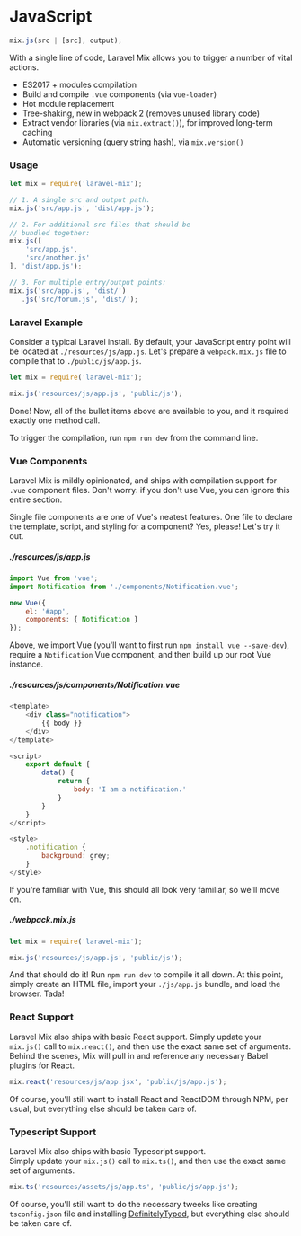 # JavaScript

```js
mix.js(src | [src], output);
```

With a single line of code, Laravel Mix allows you to trigger a number of vital actions.

-   ES2017 + modules compilation
-   Build and compile `.vue` components \(via `vue-loader`\)
-   Hot module replacement
-   Tree-shaking, new in webpack 2 \(removes unused library code\)
-   Extract vendor libraries \(via `mix.extract()`\), for improved long-term caching
-   Automatic versioning \(query string hash\), via `mix.version()`

### Usage

```js
let mix = require('laravel-mix');

// 1. A single src and output path.
mix.js('src/app.js', 'dist/app.js');

// 2. For additional src files that should be
// bundled together:
mix.js([
    'src/app.js',
    'src/another.js'
], 'dist/app.js');

// 3. For multiple entry/output points:
mix.js('src/app.js', 'dist/')
   .js('src/forum.js', 'dist/');
```

### Laravel Example

Consider a typical Laravel install. By default, your JavaScript entry point will be located at `./resources/js/app.js`. Let's prepare a `webpack.mix.js` file to compile that to `./public/js/app.js`.

```js
let mix = require('laravel-mix');

mix.js('resources/js/app.js', 'public/js');
```

Done! Now, all of the bullet items above are available to you, and it required exactly one method call.

To trigger the compilation, run `npm run dev` from the command line.

### Vue Components

Laravel Mix is mildly opinionated, and ships with compilation support for `.vue` component files. Don't worry: if you don't use Vue, you can ignore this entire section.

Single file components are one of Vue's neatest features. One file to declare the template, script, and styling for a component? Yes, please! Let's try it out.

##### ./resources/js/app.js

```js
import Vue from 'vue';
import Notification from './components/Notification.vue';

new Vue({
    el: '#app',
    components: { Notification }
});
```

Above, we import Vue \(you'll want to first run `npm install vue --save-dev`\), require a `Notification` Vue component, and then build up our root Vue instance.

#####  ./resources/js/components/Notification.vue

```js
<template>
    <div class="notification">
        {{ body }}
    </div>
</template>

<script>
    export default {
        data() {
            return {
                body: 'I am a notification.'
            }
        }
    }
</script>

<style>
    .notification {
        background: grey;
    }
</style>
```

If you're familiar with Vue, this should all look very familiar, so we'll move on.

##### ./webpack.mix.js

```js
let mix = require('laravel-mix');

mix.js('resources/js/app.js', 'public/js');
```

And that should do it! Run `npm run dev` to compile it all down. At this point, simply create an HTML file, import your `./js/app.js` bundle, and load the browser. Tada!

### React Support

Laravel Mix also ships with basic React support. Simply update your `mix.js()` call to `mix.react()`, and then use the exact same set of arguments. Behind the scenes, Mix will pull in and reference any necessary Babel plugins for React.

```js
mix.react('resources/js/app.jsx', 'public/js/app.js');
```

Of course, you'll still want to install React and ReactDOM through NPM, per usual, but everything else should be taken care of.


### Typescript Support

Laravel Mix also ships with basic Typescript support.  
Simply update your `mix.js()` call to `mix.ts()`, and then use the exact same set of arguments.

```js
mix.ts('resources/assets/js/app.ts', 'public/js/app.js');
```

Of course, you'll still want to do the necessary tweeks like creating `tsconfig.json` file and installing [DefinitelyTyped](https://github.com/DefinitelyTyped/DefinitelyTyped), but everything else should be taken care of.
